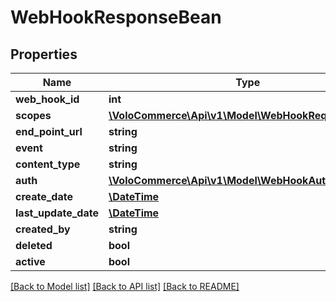 # WebHookResponseBean

## Properties
Name | Type | Description | Notes
------------ | ------------- | ------------- | -------------
**web_hook_id** | **int** |  | [optional] 
**scopes** | [**\VoloCommerce\Api\v1\Model\WebHookRequestScope[]**](WebHookRequestScope.md) |  | [optional] 
**end_point_url** | **string** |  | [optional] 
**event** | **string** |  | [optional] 
**content_type** | **string** |  | [optional] 
**auth** | [**\VoloCommerce\Api\v1\Model\WebHookAuthResponse**](WebHookAuthResponse.md) |  | [optional] 
**create_date** | [**\DateTime**](\DateTime.md) |  | [optional] 
**last_update_date** | [**\DateTime**](\DateTime.md) |  | [optional] 
**created_by** | **string** |  | [optional] 
**deleted** | **bool** |  | [optional] 
**active** | **bool** |  | [optional] 

[[Back to Model list]](../README.md#documentation-for-models) [[Back to API list]](../README.md#documentation-for-api-endpoints) [[Back to README]](../README.md)


